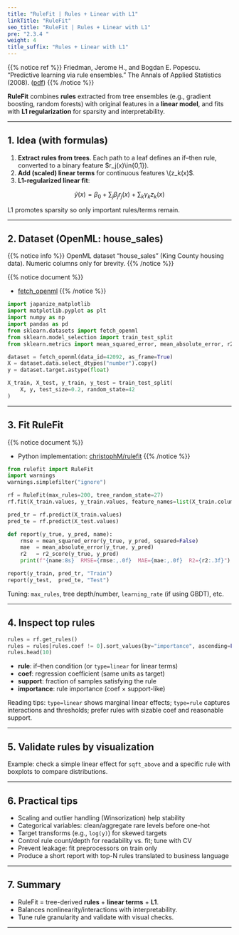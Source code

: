 ```yaml
---
title: "RuleFit | Rules + Linear with L1"
linkTitle: "RuleFit"
seo_title: "RuleFit | Rules + Linear with L1"
pre: "2.3.4 "
weight: 4
title_suffix: "Rules + Linear with L1"
---
```


{{% notice ref %}}
Friedman, Jerome H., and Bogdan E. Popescu. “Predictive learning via rule ensembles.” The Annals of Applied Statistics (2008). ([pdf](https://jerryfriedman.su.domains/ftp/RuleFit.pdf))
{{% /notice %}}

<div class="pagetop-box">
  <p><b>RuleFit</b> combines <b>rules</b> extracted from tree ensembles (e.g., gradient boosting, random forests) with original features in a <b>linear model</b>, and fits with <b>L1 regularization</b> for sparsity and interpretability.</p>
</div>

---

## 1. Idea (with formulas)

1) <b>Extract rules from trees</b>. Each path to a leaf defines an if–then rule, converted to a binary feature $r_j(x)\in\{0,1\}).  
2) <b>Add (scaled) linear terms</b> for continuous features \\(z_k(x)$.  
3) <b>L1-regularized linear fit</b>:

$$
\hat y(x) = \beta_0 + \sum_j \beta_j r_j(x) + \sum_k \gamma_k z_k(x)
$$

L1 promotes sparsity so only important rules/terms remain.

---

## 2. Dataset (OpenML: house_sales)

{{% notice info %}}
OpenML dataset “house_sales” (King County housing data). Numeric columns only for brevity.
{{% /notice %}}

{{% notice document %}}
- [fetch_openml](https://scikit-learn.org/stable/modules/generated/sklearn.datasets.fetch_openml.html)
{{% /notice %}}

```python
import japanize_matplotlib
import matplotlib.pyplot as plt
import numpy as np
import pandas as pd
from sklearn.datasets import fetch_openml
from sklearn.model_selection import train_test_split
from sklearn.metrics import mean_squared_error, mean_absolute_error, r2_score

dataset = fetch_openml(data_id=42092, as_frame=True)
X = dataset.data.select_dtypes("number").copy()
y = dataset.target.astype(float)

X_train, X_test, y_train, y_test = train_test_split(
    X, y, test_size=0.2, random_state=42
)
```

---

## 3. Fit RuleFit

{{% notice document %}}
- Python implementation: <a href="https://github.com/christophM/rulefit" target="_blank" rel="noopener">christophM/rulefit</a>
{{% /notice %}}

```python
from rulefit import RuleFit
import warnings
warnings.simplefilter("ignore")

rf = RuleFit(max_rules=200, tree_random_state=27)
rf.fit(X_train.values, y_train.values, feature_names=list(X_train.columns))

pred_tr = rf.predict(X_train.values)
pred_te = rf.predict(X_test.values)

def report(y_true, y_pred, name):
    rmse = mean_squared_error(y_true, y_pred, squared=False)
    mae  = mean_absolute_error(y_true, y_pred)
    r2   = r2_score(y_true, y_pred)
    print(f"{name:8s}  RMSE={rmse:,.0f}  MAE={mae:,.0f}  R2={r2:.3f}")

report(y_train, pred_tr, "Train")
report(y_test,  pred_te, "Test")
```

Tuning: `max_rules`, tree depth/number, `learning_rate` (if using GBDT), etc.

---

## 4. Inspect top rules

```python
rules = rf.get_rules()
rules = rules[rules.coef != 0].sort_values(by="importance", ascending=False)
rules.head(10)
```

- <b>rule</b>: if–then condition (or `type=linear` for linear terms)  
- <b>coef</b>: regression coefficient (same units as target)  
- <b>support</b>: fraction of samples satisfying the rule  
- <b>importance</b>: rule importance (coef × support-like)

Reading tips: `type=linear` shows marginal linear effects; `type=rule` captures interactions and thresholds; prefer rules with sizable coef and reasonable support.

---

## 5. Validate rules by visualization

Example: check a simple linear effect for `sqft_above` and a specific rule with boxplots to compare distributions.

---

## 6. Practical tips

- Scaling and outlier handling (Winsorization) help stability  
- Categorical variables: clean/aggregate rare levels before one-hot  
- Target transforms (e.g., `log(y)`) for skewed targets  
- Control rule count/depth for readability vs. fit; tune with CV  
- Prevent leakage: fit preprocessors on train only  
- Produce a short report with top-N rules translated to business language

---

## 7. Summary

- RuleFit = tree-derived <b>rules</b> + <b>linear terms</b> + <b>L1</b>.  
- Balances nonlinearity/interactions with interpretability.  
- Tune rule granularity and validate with visual checks.

---

